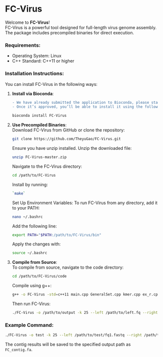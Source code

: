 # FC-Virus

Welcome to **FC-Virus**!  
FC-Virus is a powerful tool designed for full-length virus genome assembly. The package includes precompiled binaries for direct execution.

### Requirements:
- Operating System: Linux
- C++ Standard: C++11 or higher

### Installation Instructions:
You can install FC-Virus in the following ways:  
1. **Install via Bioconda**:  

   ```diff
   - We have already submitted the application to Bioconda, please stay tuned.
   - Once it’s approved, you’ll be able to install it using the following command:
   ```
   ```bash
   bioconda install FC-Virus
     ```

3. **Use Precompiled Binaries**:  
   Download FC-Virus from GitHub or clone the repository:
    ```bash
   git clone https://github.com/TheyuGao/FC-Virus.git
    ```
   Ensure you have unzip installed. Unzip the downloaded file:
   ```bash
   unzip FC-Virus-master.zip
   ```
   Navigate to the FC-Virus directory:
   ```bash 
   cd /path/to/FC-Virus
   ```
   Install by running:
   ```bash 
   `make`
   ```
   Set Up Environment Variables: To run FC-Virus from any directory, add it to your PATH:
   ```bash 
   nano ~/.bashrc
   ```
   Add the following line:
   ```bash 
   export PATH="$PATH:/path/to/FC-Virus/bin"
   ```
   Apply the changes with:
   ```bash 
   source ~/.bashrc
   ```

5. **Compile from Source**:  
   To compile from source, navigate to the code directory:
   ```bash 
   cd /path/to/FC-Virus/code
   ```
   Compile using g++:
   ```bash 
   g++ -o FC-Virus -std=c++11 main.cpp GeneralSet.cpp kmer.cpp ex_r.cpp ex_l.cpp
   ```
   Then run FC-Virus:
   ```bash 
   ./FC-Virus -o /path/to/output -k 25 --left /path/to/left.fq --right /path/to/right.fq
   ```

### Example Command:
```bash 
./FC-Virus -o test -k 25 --left /path/to/test/fq1.fastq --right /path/to/test/fq2.fastq
```

The contig results will be saved to the specified output path as `FC_contig.fa`.
